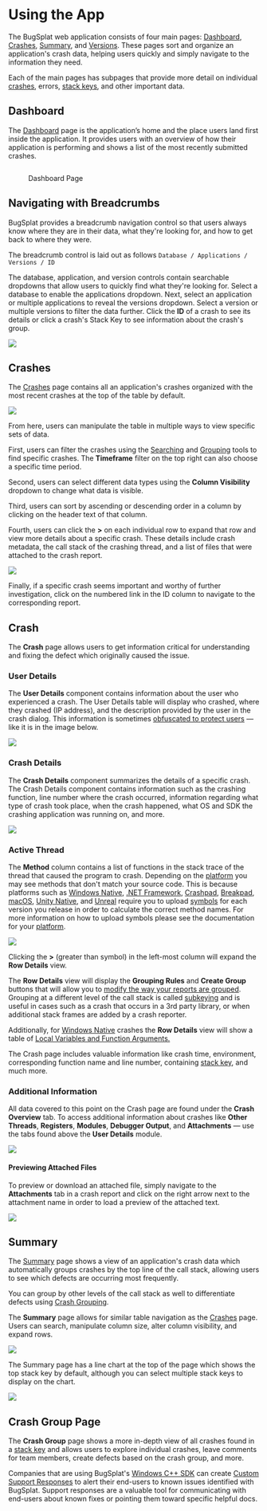# Using the App

The BugSplat web application consists of four main pages: [Dashboard](https://app.bugsplat.com/v2/dashboard), [Crashes](https://app.bugsplat.com/v2/crashes), [Summary](https://app.bugsplat.com/v2/summary), and [Versions](https://app.bugsplat.com/v2/versions). These pages sort and organize an application's crash data, helping users quickly and simply navigate to the information they need.

Each of the main pages has subpages that provide more detail on individual [crashes](../../education/bugsplat-terminology.md#crash-report), errors, [stack keys](../../education/bugsplat-terminology.md#stack-key), and other important data.

## Dashboard&#x20;

The [Dashboard](https://app.bugsplat.com/v2/dashboard) page is the application’s home and the place users land first inside the application. It provides users with an overview of how their application is performing and shows a list of the most recently submitted crashes.

<figure><img src="../../.gitbook/assets/image (19).png" alt=""><figcaption><p>Dashboard Page</p></figcaption></figure>

## Navigating with Breadcrumbs

BugSplat provides a breadcrumb navigation control so that users always know where they are in their data, what they're looking for, and how to get back to where they were.

The breadcrumb control is laid out as follows `Database / Applications / Versions / ID`

The database, application, and version controls contain searchable dropdowns that allow users to quickly find what they're looking for. Select a database to enable the applications dropdown. Next, select an application or multiple applications to reveal the versions dropdown. Select a version or multiple versions to filter the data further. Click the **ID** of a crash to see its details or click a crash's Stack Key to see information about the crash's group.

![](../../.gitbook/assets/navigating-with-breadcrumbs.gif)

## Crashes

The [Crashes](https://app.bugsplat.com/v2/crashes) page contains all an application's crashes organized with the most recent crashes at the top of the table by default.

![](../../.gitbook/assets/screen-shot-2021-07-16-at-1.03.48-pm.png)

From here, users can manipulate the table in multiple ways to view specific sets of data.

First, users can filter the crashes using the [Searching](searching/search.md) and [Grouping](searching/grouping.md) tools to find specific crashes. The **Timeframe** filter on the top right can also choose a specific time period.

Second, users can select different data types using the **Column Visibility** dropdown to change what data is visible.

Third, users can sort by ascending or descending order in a column by clicking on the header text of that column.

Fourth, users can click the **>** on each individual row to expand that row and view more details about a specific crash. These details include crash metadata, the call stack of the crashing thread, and a list of files that were attached to the crash report.

![](../../.gitbook/assets/expando-row-crashes.gif)

Finally, if a specific crash seems important and worthy of further investigation, click on the numbered link in the ID column to navigate to the corresponding report.

## Crash

The **Crash** page allows users to get information critical for understanding and fixing the defect which originally caused the issue.

### User Details

The **User Details** component contains information about the user who experienced a crash. The User Details table will display who crashed, where they crashed (IP address), and the description provided by the user in the crash dialog. This information is sometimes [obfuscated to protect users](../production/security-privacy-and-compliance/gdpr.md) — like it is in the image below.

![](<../../.gitbook/assets/screen-shot-2021-07-16-at-3.08.42-pm (1).png>)

### Crash Details

The **Crash Details** component summarizes the details of a specific crash. The Crash Details component contains information such as the crashing function, line number where the crash occurred, information regarding what type of crash took place, when the crash happened, what OS and SDK the crashing application was running on, and more.

![](../../.gitbook/assets/crash-details-modal.png)

### Active Thread

The **Method** column contains a list of functions in the stack trace of the thread that caused the program to crash. Depending on the [platform](../getting-started/integrations/) you may see methods that don't match your source code. This is because platforms such as [Windows Native](../getting-started/integrations/desktop/cplusplus/), [.NET Framework](../getting-started/integrations/desktop/windows-dot-net-framework.md), [Crashpad](../getting-started/integrations/cross-platform/crashpad/), [Breakpad](../getting-started/integrations/cross-platform/breakpad.md), [macOS](../getting-started/integrations/desktop/macos.md), [Unity Native](../getting-started/integrations/game-development/unity.md), and [Unreal](../getting-started/integrations/game-development/unreal-engine.md) require you to upload [symbols](working-with-symbol-files/) for each version you release in order to calculate the correct method names. For more information on how to upload symbols please see the documentation for your [platform](../getting-started/integrations/).

![](../../.gitbook/assets/active-thread-july-21.png)

Clicking the **>** (greater than symbol) in the left-most column will expand the **Row Details** view.

The **Row Details** view will display the **Grouping Rules** and **Create Group** buttons that will allow you to [modify the way your reports are grouped](grouping-crashes.md). Grouping at a different level of the call stack is called [subkeying](../../education/bugsplat-terminology.md#subkey) and is useful in cases such as a crash that occurs in a 3rd party library, or when additional stack frames are added by a crash reporter.

Additionally, for [Windows Native](../getting-started/integrations/desktop/cplusplus/) crashes the **Row Details** view will show a table of [Local Variables and Function Arguments.](https://www.bugsplat.com/blog/development/local-variables-function-arguments/)

The Crash page includes valuable information like crash time, environment, corresponding function name and line number, containing [stack key](../../education/bugsplat-terminology.md#stack-key), and much more.

### Additional Information

All data covered to this point on the Crash page are found under the **Crash Overview** tab. To access additional information about crashes like **Other Threads**, **Registers**, **Modules**, **Debugger Output**, and **Attachments** — use the tabs found above the **User Details** module.&#x20;

![](<../../.gitbook/assets/viewing-tabs-crashreport (1) (2) (2) (2) (2) (2) (2) (2) (2) (2) (2) (2) (2) (2) (2) (2) (2) (2) (2) (1).gif>)

#### Previewing Attached Files&#x20;

To preview or download an attached file, simply navigate to the **Attachments** tab in a crash report and click on the right arrow next to the attachment name in order to load a preview of the attached text.

![](../../.gitbook/assets/log-viewer-bs.gif)

## Summary

The [Summary](https://app.bugsplat.com/v2/summary) page shows a view of an application's crash data which automatically groups crashes by the top line of the call stack, allowing users to see which defects are occurring most frequently.

You can group by other levels of the call stack as well to differentiate defects using [Crash Grouping](grouping-crashes.md).

The **Summary** page allows for similar table navigation as the [Crashes](using-the-app.md#crashes) page. Users can search, manipulate column size, alter column visibility, and expand rows.

![](../../.gitbook/assets/summary-page.png)

The Summary page has a line chart at the top of the page which shows the top stack key by default, although you can select multiple stack keys to display on the chart.

![](<../../.gitbook/assets/charting-stack-keys (3) (3) (3) (3) (3) (3) (3) (2) (1).gif>)

## Crash Group Page

The **Crash Group** page shows a more in-depth view of all crashes found in a [stack key](../../education/bugsplat-terminology.md#stack-key) and allows users to explore individual crashes, leave comments for team members, create defects based on the crash group, and more.

Companies that are using BugSplat's [Windows C++ SDK](../getting-started/integrations/desktop/cplusplus/) can create [Custom Support Responses](../production/setting-up-custom-support-responses.md) to alert their end-users to known issues identified with BugSplat. Support responses are a valuable tool for communicating with end-users about known fixes or pointing them toward specific helpful docs.

